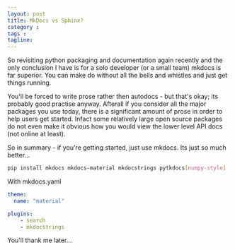 ```yaml
---
layout: post
title: MkDocs vs Sphinx?
category : 
tags : 
tagline: 
---
```


So revisiting python packaging and documentation again recently and the only conclusion I have is for a solo developer (or a small team) mkdocs is far superior. You can make do without all the bells and whistles and just get things running. 

You'll be forced to write prose rather then autodocs - but that's okay; its probably good practise anyway. Afterall if you consider all the major packages you use today, there is a significant amount of prose in order to help users get started. Infact some relatively large open source packages do not even make it obvious how you would view the lower level API docs (not online at least). 

So in summary - if you're getting started, just use mkdocs. Its just so much better...

```sh
pip install mkdocs mkdocs-material mkdocstrings pytkdocs[numpy-style]
```

With mkdocs.yaml

```yaml
theme:
  name: "material"

plugins:
    - search
    - mkdocstrings
```

You'll thank me later...